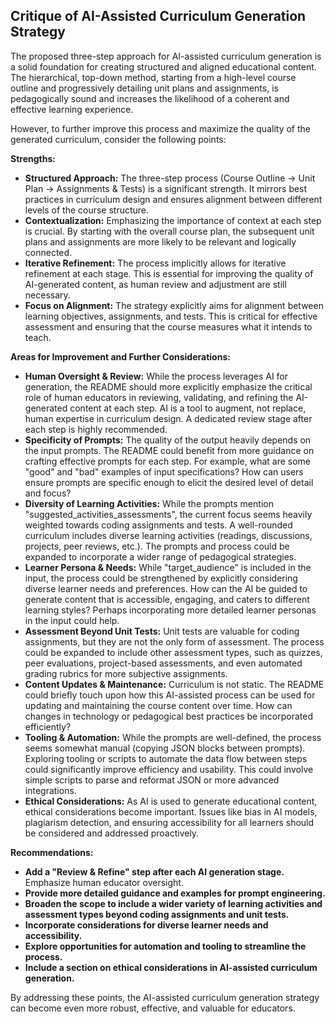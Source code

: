 ## Critique of AI-Assisted Curriculum Generation Strategy

The proposed three-step approach for AI-assisted curriculum generation is a solid foundation for creating structured and aligned educational content. The hierarchical, top-down method, starting from a high-level course outline and progressively detailing unit plans and assignments, is pedagogically sound and increases the likelihood of a coherent and effective learning experience.

However, to further improve this process and maximize the quality of the generated curriculum, consider the following points:

**Strengths:**

- **Structured Approach:** The three-step process (Course Outline -> Unit Plan -> Assignments & Tests) is a significant strength. It mirrors best practices in curriculum design and ensures alignment between different levels of the course structure.
- **Contextualization:** Emphasizing the importance of context at each step is crucial. By starting with the overall course plan, the subsequent unit plans and assignments are more likely to be relevant and logically connected.
- **Iterative Refinement:** The process implicitly allows for iterative refinement at each stage. This is essential for improving the quality of AI-generated content, as human review and adjustment are still necessary.
- **Focus on Alignment:** The strategy explicitly aims for alignment between learning objectives, assignments, and tests. This is critical for effective assessment and ensuring that the course measures what it intends to teach.

**Areas for Improvement and Further Considerations:**

- **Human Oversight & Review:** While the process leverages AI for generation, the README should more explicitly emphasize the critical role of human educators in reviewing, validating, and refining the AI-generated content at each step. AI is a tool to augment, not replace, human expertise in curriculum design. A dedicated review stage after each step is highly recommended.
- **Specificity of Prompts:** The quality of the output heavily depends on the input prompts. The README could benefit from more guidance on crafting effective prompts for each step. For example, what are some "good" and "bad" examples of input specifications? How can users ensure prompts are specific enough to elicit the desired level of detail and focus?
- **Diversity of Learning Activities:** While the prompts mention "suggested_activities_assessments", the current focus seems heavily weighted towards coding assignments and tests. A well-rounded curriculum includes diverse learning activities (readings, discussions, projects, peer reviews, etc.). The prompts and process could be expanded to incorporate a wider range of pedagogical strategies.
- **Learner Persona & Needs:** While "target_audience" is included in the input, the process could be strengthened by explicitly considering diverse learner needs and preferences. How can the AI be guided to generate content that is accessible, engaging, and caters to different learning styles? Perhaps incorporating more detailed learner personas in the input could help.
- **Assessment Beyond Unit Tests:** Unit tests are valuable for coding assignments, but they are not the only form of assessment. The process could be expanded to include other assessment types, such as quizzes, peer evaluations, project-based assessments, and even automated grading rubrics for more subjective assignments.
- **Content Updates & Maintenance:** Curriculum is not static. The README could briefly touch upon how this AI-assisted process can be used for updating and maintaining the course content over time. How can changes in technology or pedagogical best practices be incorporated efficiently?
- **Tooling & Automation:** While the prompts are well-defined, the process seems somewhat manual (copying JSON blocks between prompts). Exploring tooling or scripts to automate the data flow between steps could significantly improve efficiency and usability. This could involve simple scripts to parse and reformat JSON or more advanced integrations.
- **Ethical Considerations:** As AI is used to generate educational content, ethical considerations become important. Issues like bias in AI models, plagiarism detection, and ensuring accessibility for all learners should be considered and addressed proactively.

**Recommendations:**

- **Add a "Review & Refine" step after each AI generation stage.** Emphasize human educator oversight.
- **Provide more detailed guidance and examples for prompt engineering.**
- **Broaden the scope to include a wider variety of learning activities and assessment types beyond coding assignments and unit tests.**
- **Incorporate considerations for diverse learner needs and accessibility.**
- **Explore opportunities for automation and tooling to streamline the process.**
- **Include a section on ethical considerations in AI-assisted curriculum generation.**

By addressing these points, the AI-assisted curriculum generation strategy can become even more robust, effective, and valuable for educators.
